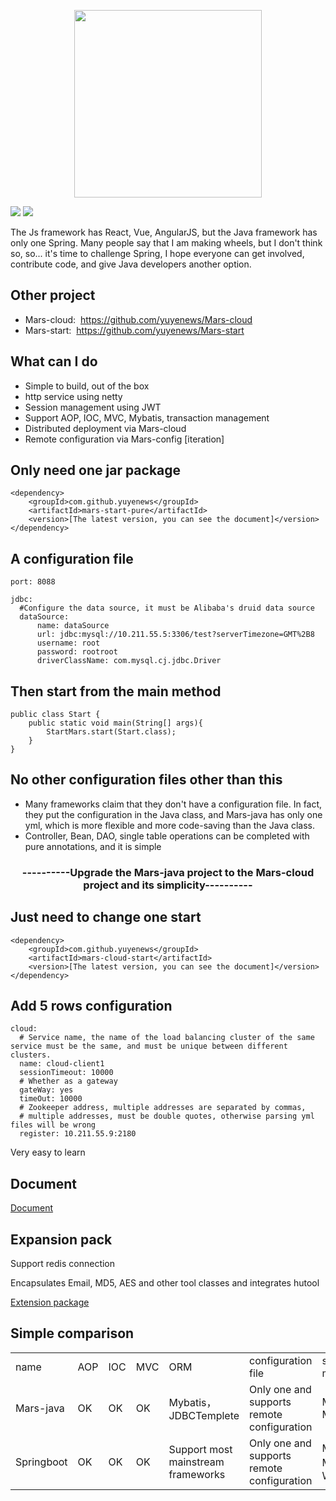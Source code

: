 <p align="center"><img width="300px" src="https://github.com/yuyenews/Mars-java/blob/master/mars-images/logo-long.png?raw=true" /></p>

![](https://img.shields.io/badge/licenes-GPL-brightgreen.svg)
![](https://img.shields.io/badge/jdk-1.8+-brightgreen.svg)

<p>
    The Js framework has React, Vue, AngularJS, but the Java framework has only one Spring. Many people say that I am making wheels, but I don't think so, so... it's time to challenge Spring, I hope everyone can get involved, contribute code, and give Java developers another option.
</p>

<h2>Other project</h2>

<p>
    <ul>
        <li>Mars-cloud: &nbsp;<a href="https://github.com/yuyenews/Mars-cloud">https://github.com/yuyenews/Mars-cloud</a></li>
        <li>Mars-start: &nbsp;<a href="https://github.com/yuyenews/Mars-start">https://github.com/yuyenews/Mars-start</a></li>
    </ul>
</p>

<h2>What can I do</h2>

<p>
    <ul>
        <li>Simple to build, out of the box</li>
        <li>http service using netty</li>
        <li>Session management using JWT</li>
        <li>Support AOP, IOC, MVC, Mybatis, transaction management</li>
        <li>Distributed deployment via Mars-cloud</li>
        <li>Remote configuration via Mars-config [iteration]</li>
    </ul>
</p>

<h2>Only need one jar package</h2>

````
<dependency>
    <groupId>com.github.yuyenews</groupId>
    <artifactId>mars-start-pure</artifactId>
    <version>[The latest version, you can see the document]</version>
</dependency>
````

<h2>A configuration file</h2>

````
port: 8088

jdbc:
  #Configure the data source, it must be Alibaba's druid data source
  dataSource:
      name: dataSource
      url: jdbc:mysql://10.211.55.5:3306/test?serverTimezone=GMT%2B8
      username: root
      password: rootroot
      driverClassName: com.mysql.cj.jdbc.Driver
````

<h2>Then start from the main method</h2>

````
public class Start {
    public static void main(String[] args){
        StartMars.start(Start.class);
    }
}
````

<h2>No other configuration files other than this</h2>
<p>
    <ul>
        <li>Many frameworks claim that they don't have a configuration file. In fact, they put the configuration in the Java class, and Mars-java has only one yml, which is more flexible and more code-saving than the Java class.</li>
        <li>Controller, Bean, DAO, single table operations can be completed with pure annotations, and it is simple</li>
    </ul>
</p>

<h3 align="center">----------Upgrade the Mars-java project to the Mars-cloud project and its simplicity----------</h3>

<h2>Just need to change one start</h2>

````
<dependency>
    <groupId>com.github.yuyenews</groupId>
    <artifactId>mars-cloud-start</artifactId>
    <version>[The latest version, you can see the document]</version>
</dependency>
````

<h2>Add 5 rows configuration</h2>

````
cloud:
  # Service name, the name of the load balancing cluster of the same service must be the same, and must be unique between different clusters.
  name: cloud-client1
  sessionTimeout: 10000
  # Whether as a gateway
  gateWay: yes
  timeOut: 10000
  # Zookeeper address, multiple addresses are separated by commas, 
  # multiple addresses, must be double quotes, otherwise parsing yml files will be wrong
  register: 10.211.55.9:2180
````

<p>Very easy to learn</p>

<h2>Document</h2>

[Document](http://mars-framework.com)

<h2>Expansion pack</h2>

<p>Support redis connection</p>

<p>Encapsulates Email, MD5, AES and other tool classes and integrates hutool</p>

[Extension package](https://github.com/yuyenews/Mars-extends)

<h2>Simple comparison</h2>

<table>
    <tbody>
        <tr class="firstRow">
            <td>name</td>
            <td>AOP</td>
            <td>IOC</td>
            <td>MVC</td>
            <td>ORM</td>
            <td>configuration file</td>
            <td>startup method</td>
        </tr>
        <tr>
            <td>Mars-java</td>
            <td>OK</td>
            <td>OK</td>
            <td>OK</td>
            <td>Mybatis，JDBCTemplete</td>
            <td>Only one and supports remote configuration</td>
            <td>Main Method</td>
        </tr>
        <tr>
            <td>Springboot</td>
            <td>OK</td>
            <td>OK</td>
            <td>OK</td>
            <td>Support most mainstream frameworks</td>
            <td>Only one and supports remote configuration</td>
            <td>Main Method，War+Tomcat</td>
        </tr>
    </tbody>
</table>